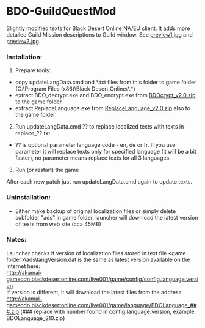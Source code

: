 # BDO-GuildQuestMod
Slightly modified texts for Black Desert Online NA/EU client. It adds more detailed Guild Mission descriptions to Guild window. See [preview1.jpg](https://github.com/AMGarkin/BDO-GuildQuestMod/blob/master/preview/preview1.jpg) and [preview2.jpg](https://github.com/AMGarkin/BDO-GuildQuestMod/blob/master/preview/preview2.jpg).

### Installation:
1) Prepare tools:
- copy updateLangData.cmd and *.txt files from this folder to game folder (C:\Program Files (x86)\Black Desert Online\\\*.\*)
- extract BDO_decrypt.exe and BDO_encrypt.exe from [BDOcrypt_v2.0.zip](https://github.com/AMGarkin/BDOcrypt/releases/download/2.0/BDOcrypt_v2.0.zip) to the game folder
- extract ReplaceLanguage.exe from [ReplaceLanguage_v2.0.zip](https://github.com/AMGarkin/ReplaceLanguage/releases/download/2.0/ReplaceLanguage_v2.0.zip) also to the game folder
2) Run updateLangData.cmd ?? to replace localized texts with texts in replace_??.txt.
- ?? is optional parameter language code - en, de or fr. If you use parameter it will replace texts only for specified language (it will be a bit faster), no parameter means replace texts for all 3 languages.
3) Run (or restart) the game

After each new patch just run updateLangData.cmd again to update texts.


### Uninstallation:
- Either make backup of original localization files or simply delete subfolder "ads" in game folder, launcher will download the latest version of texts from web site (cca 45MB)



### Notes:
Launcher checks if version of localization files stored in text file \<game folder\>\\ads\\langVersion.dat is the same as latest version available on the internet here:<br>
http://akamai-gamecdn.blackdesertonline.com/live001/game/config/config.language.version<br>
If version is different, it will download the latest files from the address:<br>
http://akamai-gamecdn.blackdesertonline.com/live001/game/language/BDOLanguage_###.zip (### replace with number found in config.language.version, example: BDOLanguage_210.zip)
